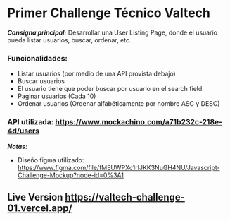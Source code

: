 # Primer Challenge Técnico Valtech

***Consigna principal:*** Desarrollar una User Listing Page, donde el usuario pueda listar usuarios, buscar, ordenar, etc.

### Funcionalidades:
- Listar usuarios (por medio de una API provista debajo)
- Buscar usuarios
- El usuario tiene que poder buscar por usuario en el search field.
- Paginar usuarios (Cada 10)
- Ordenar usuarios (Ordenar alfabéticamente por nombre ASC y DESC)

### API utilizada: https://www.mockachino.com/a71b232c-218e-4d/users

***Notas:***

- Diseño figma utilizado: https://www.figma.com/file/fMEUWPXc1rIJKK3NuGH4NU/Javascript-Challenge-Mockup?node-id=0%3A1

## Live Version https://valtech-challenge-01.vercel.app/
